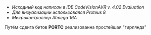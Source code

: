 - _Исходный код написан в IDE CodeVisionAVR v. 4.02 Evaluation_
- _Для визуализации использовался Proteus 8_
- _Микроконтроллер Atmega 16A_

Путём сдвига битов **PORTC** реализованна простейшая "гирлянда"
